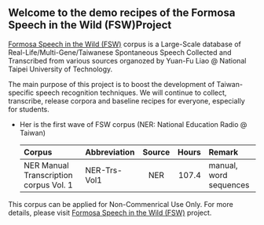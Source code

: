 ## Welcome to the demo recipes of the Formosa Speech in the Wild (FSW)Project

[Formosa Speech in the Wild (FSW)](https://sites.google.com/speech.ntut.edu.tw/fsw) corpus is a Large-Scale database of Real-Life/Multi-Gene/Taiwanese Spontaneous Speech Collected and Transcribed from various sources organozed by Yuan-Fu Liao @ National Taipei University of Technology.

The main purpose of this project is to boost the development of Taiwan-specific speech recognition techniques. We will continue to collect, transcribe, release corpora and baseline recipes for everyone, especially for students.

*  Her is the first wave of FSW corpus (NER: National Education Radio @ Taiwan)

    |Corpus|Abbreviation|Source|Hours|Remark|
    |:---|:---|:---:|---:|:--|
    |NER Manual Transcription corpus Vol. 1|NER-Trs-Vol1 |NER| 107.4 | manual, word sequences|

This corpus can be applied for Non-Commenrical Use Only. For more details, please visit [Formosa Speech in the Wild (FSW)](https://sites.google.com/speech.ntut.edu.tw/fsw) project.
